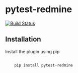 

pytest-redmine
==============

[![Build Status](https://travis-ci.org/matisla/pytest-redmine.svg?branch=master)](https://travis-ci.org/matisla/pytest-redmine)


Installation
------------

Install the plugin using pip

<pre>
<code class="python">
	pip install pytest-redmine
</code>
</pre>



